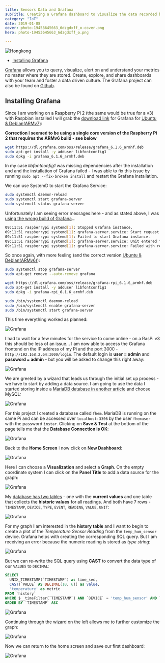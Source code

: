 ```yaml
---
title: Sensors Data and Grafana
subTitle: Creating a Grafana dashboard to visualize the data recorded by a XiaoMi MQTT sensor network
category: "IoT"
date: 2019-01-08
cover: photo-19453645663_6dzgdxff_o-cover.png
hero: photo-19453645663_6dzgdxff_o.png

---
```


![Hongkong](./photo-19453645663_6dzgdxff_o.png)


<!-- TOC -->

- [Installing Grafana](#installing-grafana)

<!-- /TOC -->


[Grafana](https://grafana.com/grafana) allows you to query, visualize, alert on and understand your metrics no matter where they are stored. Create, explore, and share dashboards with your team and foster a data driven culture. The Grafana project can also be found on [Github](https://github.com/grafana/grafana).


## Installing Grafana

Since I am working on a Raspberry Pi 2 (the same would be true for a v3) with Raspbian installed I will grab the [download link](https://grafana.com/grafana/download?platform=arm) for Grafana for [Ubuntu & Debian(ARMv7)](https://grafana.com/docs/installation/debian/):


__Correction I seemed to be using a single core version of the Raspberry Pi 2 that requires the ARMv6 build - see below__


```bash
wget https://dl.grafana.com/oss/release/grafana_6.1.6_armhf.deb
sudo apt-get install -y adduser libfontconfig1
sudo dpkg -i grafana_6.1.6_armhf.deb 
```

In my case _libfontconfig1_ was missing dependencies after the installation and and the installation of Grafana failed - I was able to fix this issue by running `sudo apt --fix-broken install` and restart the Grafana installation.


We can use SystemD to start the Grafana Service:


```bash
sudo systemctl daemon-reload
sudo systemctl start grafana-server
sudo systemctl status grafana-server
```


Unfortunately I am seeing error messages here - and as stated above, I was [using the wrong build of Grafana](https://community.grafana.com/t/grafana-wont-start-on-raspberry-pi/8525/3)...


```bash
09:11:51 raspberrypi systemd[1]: Stopped Grafana instance.
09:11:51 raspberrypi systemd[1]: grafana-server.service: Start request repeated too quickly.
09:11:51 raspberrypi systemd[1]: Failed to start Grafana instance.
09:11:51 raspberrypi systemd[1]: grafana-server.service: Unit entered failed state.
09:11:51 raspberrypi systemd[1]: grafana-server.service: Failed with result ‘signal’.
```


So once again, with more feeling (and the correct version [Ubuntu & Debian(ARMv6)](https://grafana.com/grafana/download?platform=arm)):


```bash
sudo systemctl stop grafana-server
sudo apt-get remove --auto-remove grafana

wget https://dl.grafana.com/oss/release/grafana-rpi_6.1.6_armhf.deb
sudo apt-get install -y adduser libfontconfig1
sudo dpkg -i grafana-rpi_6.1.6_armhf.deb

sudo /bin/systemctl daemon-reload
sudo /bin/systemctl enable grafana-server
sudo /bin/systemctl start grafana-server
```


This time everything worked as planned:


![Grafana](./grafana_01.png)


I had to wait for a few minutes for the service to come online - on a RasPi v3 this should be less of an issue... I am now able to access the Grafana frontend on the IP address of my Pi and the port 3000 - `http://192.168.2.64:3000/login`. The default login is __user = admin__ and __password = admin__ - but you will be asked to change this right away:


![Grafana](./grafana_02.png)


We are greeted by a wizard that leads us through the initial set up process - we have to start by adding a data source. I am going to use the data I started storing inside a [MariaDB database in another article](/zigbee2mqtt-xiaomi-fhem/#adding-sql-logging) and choose MySQL:


![Grafana](./grafana_03.png)


For this project I created a database called `fhem`. MariaDB is running on the same Pi and can be accessed over `localhost:3306` by the user `fhemuser` with the password `instar`. Clicking on __Save & Test__ at the bottom of the page tells me that the __Database Connection is OK__:


![Grafana](./grafana_04.png)


Back to the __Home Screen__ I now click on __New Dashboard__:


![Grafana](./grafana_05.png)



Here I can choose a __Visualization__ and select a __Graph__. On the empty coordinate system I can click on the __Panel Title__ to add a data source for the graph:


![Grafana](./grafana_06.png)


My [database has two tables](/zigbee2mqtt-xiaomi-fhem/#adding-sql-logging) - one with the __current values__ and one table that collects the __historic values__ for all readings. And both have 7 rows - `TIMESTAMP`, `DEVICE`, `TYPE`, `EVENT`, `READING`, `VALUE`, `UNIT`:


![Grafana](./grafana_07.png)


For my graph I am interested in the __history table__ and I want to begin to create a plot of the _Temperature Sensor Reading_ from the `temp_hum_sensor` device. Grafana helps with creating the corresponding SQL query. But I am receiving an error because the numeric reading is stored as _type string_:


![Grafana](./grafana_08.png)


But we can re-write the SQL query using __CAST__ to convert the data type of our `VALUES` to `DECIMAL`:


```sql
SELECT
  UNIX_TIMESTAMP(`TIMESTAMP`) as time_sec,
  CAST(`VALUE` AS DECIMAL(10, 6)) as value,
  'temperature' as metric
FROM `history`
WHERE $__timeFilter(`TIMESTAMP`) AND `DEVICE` = 'temp_hum_sensor' AND `READING` = 'temperature'
ORDER BY `TIMESTAMP` ASC
```


![Grafana](./grafana_09.png)



Continuing through the wizard on the left allows me to further customize the graph:


![Grafana](./grafana_10.png)


Now we can return to the home screen and save our first dashboard:


![Grafana](./grafana_11.png)